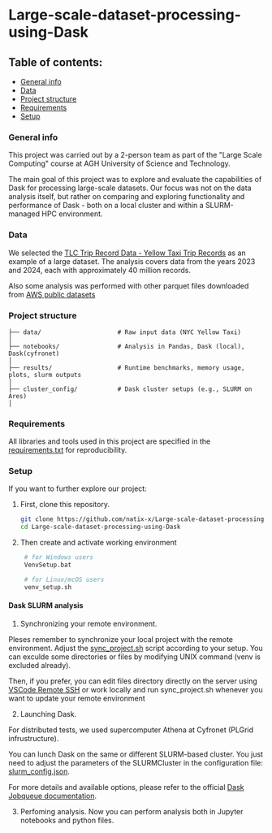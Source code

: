 # Large-scale-dataset-processing-using-Dask

## Table of contents:

- [General info](#general-info)
- [Data](#data)
- [Project structure](#project-structure)
- [Requirements](#requirements)
- [Setup](#setup)

### General info

This project was carried out by a 2-person team as part of the "Large Scale Computing" course at AGH University of Science and Technology.

The main goal of this project was to explore and evaluate the capabilities of Dask for processing large-scale datasets.
Our focus was not on the data analysis itself, but rather on comparing and exploring functionality and performance of Dask - both on a local cluster and within a SLURM-managed HPC environment.

### Data

We selected the [TLC Trip Record Data - Yellow Taxi Trip Records](https://www.nyc.gov/site/tlc/about/tlc-trip-record-data.page) as an example of a large dataset. The analysis covers data from the years 2023 and 2024, each with approximately 40 million records.

Also some analysis was performed with other parquet files downloaded from [AWS public datasets](https://registry.opendata.aws/)

### Project structure

```
├── data/                     # Raw input data (NYC Yellow Taxi)
│
├── notebooks/                # Analysis in Pandas, Dask (local), Dask(cyfronet)
│
├── results/                  # Runtime benchmarks, memory usage, plots, slurm outputs
│
├── cluster_config/           # Dask cluster setups (e.g., SLURM on Ares)
│

```

### Requirements

All libraries and tools used in this project are specified in the [requirements.txt](./requirements.txt) for reproducibility.

### Setup

If you want to further explore our project:

1. First, clone this repository.
   ```sh
   git clone https://github.com/natix-x/Large-scale-dataset-processing-using-Dask.git
   cd Large-scale-dataset-processing-using-Dask
   ```
2. Then create and activate working environment
   ```sh
    # for Windows users 
    VenvSetup.bat

    # for Linux/mcOS users
    venv_setup.sh
   ```

#### Dask SLURM analysis

1. Synchronizing your remote environment.

Pleses remember to synchronize your local project with the remote environment. Adjust the [sync_project.sh](./sync_project.sh) script according to your setup. You can exculde some directories or files by modifying UNIX command (venv is excluded already).

Then, if you prefer, you can edit files directory directly on the server using [VSCode Remote SSH](https://code.visualstudio.com/docs/remote/ssh) or work locally and run sync_project.sh whenever you want to update your remote environment

2. Launching Dask.

For distributed tests, we used supercomputer Athena at Cyfronet (PLGrid infrustructure).

You can lunch Dask on the same or different SLURM-based cluster. You just need to adjust the parameters of the SLURMCluster in the configuration file: [slurm_config.json](cluster_config/slurm_config.json).

For more details and available options, please refer to the official [Dask Jobqueue documentation](https://jobqueue.dask.org/en/latest/generated/dask_jobqueue.SLURMCluster.html).

3. Perfoming analysis.
Now you can perform analysis both in Jupyter notebooks and python files.
